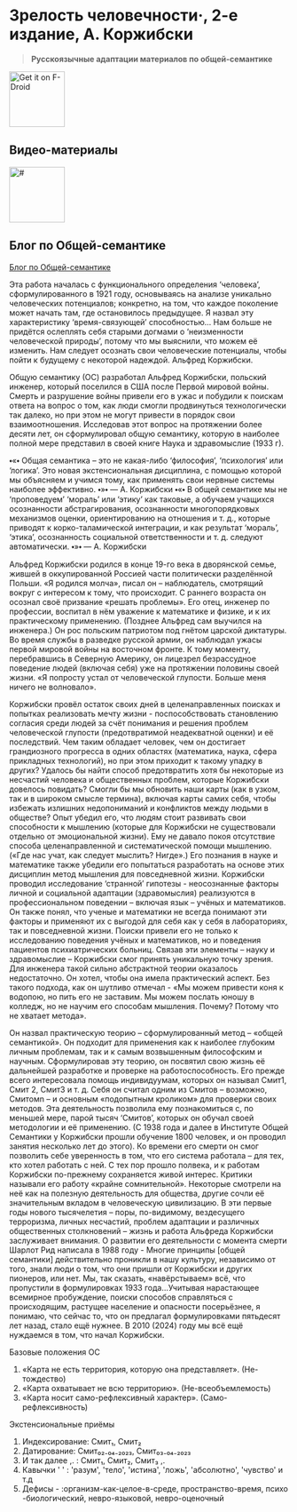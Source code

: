 Зрелость человечности·, 2-е издание, А. Коржибски
=========

> **Русскоязычные адаптации материалов по общей-семантике**  
<a href="https://f-droid.org/packages/com.timebinding.manhoodofhumanity" target="_blank">
<img src="https://f-droid.org/badge/get-it-on.png" alt="Get it on F-Droid" height="100"/></a>

## Видео-материалы
<a href="https://odysee.com/$/invite/@GS-RUS:f" target="_blank">
<img src="https://thumbnails.odycdn.com/optimize/s:64:0/quality:95/plain/https://thumbs.odycdn.com/9d25aec7e66100cc09271160a4ab5902.webp" alt="#" height="100"/></a>

## Блог по Общей-семантике
<a href="https://teletype.in/@czoc" target="_blank">Блог по Общей-семантике</a>

  Эта работа началась с функционального определения ‘человека’, сформулированного в 1921 году, основываясь на анализе уникально человеческих потенциалов; конкретно, на том, что каждое поколение может начать там, где остановилось предыдущее. Я назвал эту характеристику ‘время-связующей’ способностью... Нам больше не придётся ослеплять себя старыми догмами о ‘неизменности человеческой природы’, потому что мы выяснили, что можем её изменить. Нам следует осознать свои человеческие потенциалы, чтобы пойти к будущему с некоторой надеждой.
  Альфред Коржибски.

  Общую семантику (ОС) разработал Альфред Коржибски, польский инженер, который поселился в США после Первой мировой войны. Смерть и разрушение войны привели его в ужас и побудили к поискам ответа на вопрос о том, как люди смогли продвинуться технологически так далеко, но при этом не могут привести в порядок свои взаимоотношения. Исследовав этот вопрос на протяжении более десяти лет, он сформулировал общую семантику, которую в наиболее полной мере представил в своей книге Наука и здравомыслие (1933 г).
  
  ⬩«⬩ Общая семантика – это не какая-либо ‘философия’, ‘психология’ или ‘логика’. Это новая экстенсиональная дисциплина, с помощью которой мы объясняем и учимся тому, как применять свои нервные системы наиболее эффективно. ⬩»⬩ — A. Коржибски
  ⬩«⬩ В общей семантике мы не ‘проповедуем’ ‘мораль’ или ‘этику’ как таковые, а обучаем учащихся осознанности абстрагирования, осознанности многопорядковых механизмов оценки, ориентированию на отношения и т. д., которые приводят к корко-таламической интеграции, и как результат ‘мораль’, ‘этика’, осознанность социальной ответственности и т. д. следуют автоматически. ⬩»⬩ — A. Коржибски
  
  Альфред Коржибски родился в конце 19-го века в дворянской семье, жившей в оккупированной Россией части политически разделённой Польши. «Я родился молча», писал он – наблюдатель, смотрящий вокруг с интересом к тому, что происходит. С раннего возраста он осознал своё призвание «решать проблемы». Его отец, инженер по профессии, воспитал в нём уважение к математике и физике, и к их практическому применению. (Позднее Альфред сам выучился на инженера.) Он рос польским патриотом под гнётом царской диктатуры. Во время службы в разведке русской армии, он наблюдал ужасы первой мировой войны на восточном фронте. К тому моменту, перебравшись в Северную Америку, он лицезрел безрассудное поведение людей (включая себя) уже на протяжении половины своей жизни. «Я попросту устал от человеческой глупости. Больше меня ничего не волновало».
  
  Коржибски провёл остаток своих дней в целенаправленных поисках и попытках реализовать мечту жизни - поспособствовать становлению согласия среди людей за счёт понимания и решения проблем человеческой глупости (предотвратимой неадекватной оценки) и её последствий. Чем таким обладает человек, чем он достигает грандиозного прогресса в одних областях (математика, наука, сфера прикладных технологий), но при этом приходит к такому упадку в других? Удалось бы найти способ предотвратить хотя бы некоторые из несчастий человека и общественных проблем, которые Коржибски довелось повидать? Смогли бы мы обновить наши карты (как в узком, так и в широком смысле термина), включая карты самих себя, чтобы избежать излишних недопониманий и конфликтов между людьми в обществе?
  Опыт убедил его, что людям стоит развивать свои способности к мышлению (которые для Коржибски не существовали отдельно от эмоциональной жизни). Ему не давало покоя отсутствие способа целенаправленной и систематической помощи мышлению. («Где нас учат, как следует мыслить? Нигде».) Его познания в науке и математике также убедили его попытаться разработать на основе этих дисциплин метод мышления для повседневной жизни.
  Коржибски проводил исследование ‘странной’ гипотезы - неосознанные факторы личной и социальной адаптации (здравомыслия) реализуются в профессиональном поведении – включая язык – учёных и математиков. Он также понял, что ученые и математики не всегда понимают эти факторы и применяют их с выгодой для себя как у себя в лабораториях, так и повседневной жизни. Поиски привели его не только к исследованию поведения учёных и математиков, но и поведения пациентов психиатрических больниц. Связав эти элементы – науку и здравомыслие – Коржибски смог принять уникальную точку зрения. Для инженера такой сильно абстрактной теории оказалось недостаточно. Он хотел, чтобы она имела практический аспект. Без такого подхода, как он шутливо отмечал - «Мы можем привести коня к водопою, но пить его не заставим. Мы можем послать юношу в колледж, но не научим его способам мышления. Почему? Потому что не хватает метода».
  
  Он назвал практическую теорию – сформулированный метод – «общей семантикой». Он подходит для применения как к наиболее глубоким личным проблемам, так и к самым возвышенным философским и научным. Сформулировав эту теорию, он посвятил свою жизнь её дальнейшей разработке и проверке на работоспособность. Его прежде всего интересовала помощь индивидуумам, которых он называл Смит1, Смит 2, Смит3 и т. д. Себя он считал одним из Смитов – возможно, Смитомn – и основным «подопытным кроликом» для проверки своих методов. Эта деятельность позволила ему познакомиться с, по меньшей мере, парой тысяч ‘Смитов’, которых он обучал своей методологии и её применению. (С 1938 года и далее в Институте Общей Семантики у Коржибски прошли обучение 1800 человек, и он проводил занятия несколько лет до этого). Ко времени его смерти он смог позволить себе уверенность в том, что его система работала – для тех, кто хотел работать с ней.
  С тех пор прошло полвека, и к работам Коржибски по-прежнему сохраняется живой интерес. Критики называли его работу «крайне сомнительной». Некоторые смотрели на неё как на полезную деятельность для общества, другие сочли её значительным вкладом в человеческую цивилизацию. В эти первые годы нового тысячелетия – поры, по-видимому, вездесущего терроризма, личных несчастий, проблем адаптации и различных общественных столкновений – жизнь и работа Альфреда Коржибски заслуживает внимания.
  О развитии его деятельности с момента смерти Шарлот Рид написала в 1988 году - Многие принципы [общей семантики] действительно проникли в нашу культуру, независимо от того, знали люди о том, что они пришли от Коржибски и других пионеров, или нет. Мы, так сказать, «навёрстываем» всё, что пропустили в формулировках 1933 года...Учитывая нарастающее всемирное пробуждение, поиски способов справляться с происходящим, растущее население и опасности посерьёзнее, я понимаю, что сейчас то, что он предлагал формулировками пятьдесят лет назад, стало ещё нужнее. 
  В 2010 (2024) году мы всё ещё нуждаемся в том, что начал Коржибски.

  Базовые положения ОС
   1. «Карта не есть территория, которую она представляет». (Не-тождество)
   2. «Карта охватывает не всю территорию». (Не-всеобъемлемость)
   3. «Карта носит само-рефлексивный характер». (Само-рефлексивность)

  Экстенсиональные приёмы
   1. Индексирование: Смит₁, Смит₂
   2. Датирование: Смит₀₂₋₀₄₋₂₀₂₃, Смит₀₃₋₀₄₋₂₀₂₃
   3. И так далее ,. : Смит₁, Смит₂, Смит₃ ,.
   4. Кавычки ' ' : 'разум', 'тело', 'истина', 'ложь', 'абсолютно', 'чувство' и т.д
   5. Дефисы - :организм-как-целое-в-среде, пространство-время, психо -биологический, невро-языковой, невро-оценочный


